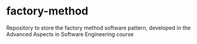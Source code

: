 # factory-method
Repository to store the factory method software pattern, developed in the Advanced Aspects in Software Engineering course
